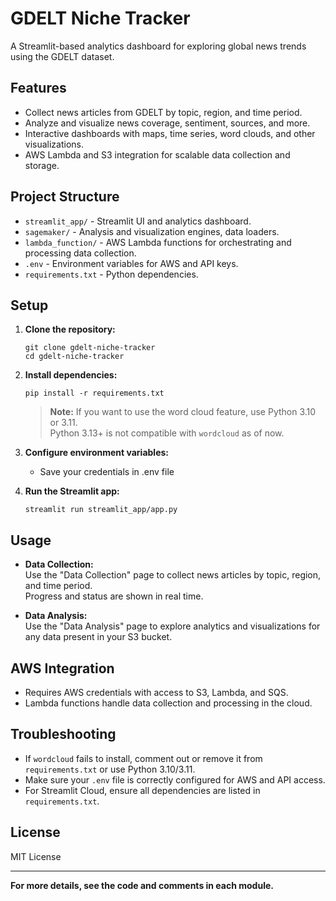 # GDELT Niche Tracker

A Streamlit-based analytics dashboard for exploring global news trends using the GDELT dataset.

## Features

- Collect news articles from GDELT by topic, region, and time period.
- Analyze and visualize news coverage, sentiment, sources, and more.
- Interactive dashboards with maps, time series, word clouds, and other visualizations.
- AWS Lambda and S3 integration for scalable data collection and storage.

## Project Structure

- `streamlit_app/` - Streamlit UI and analytics dashboard.
- `sagemaker/` - Analysis and visualization engines, data loaders.
- `lambda_function/` - AWS Lambda functions for orchestrating and processing data collection.
- `.env` - Environment variables for AWS and API keys.
- `requirements.txt` - Python dependencies.

## Setup

1. **Clone the repository:**
   ```
   git clone gdelt-niche-tracker
   cd gdelt-niche-tracker
   ```

2. **Install dependencies:**
   ```
   pip install -r requirements.txt
   ```

   > **Note:** If you want to use the word cloud feature, use Python 3.10 or 3.11.  
   > Python 3.13+ is not compatible with `wordcloud` as of now.

3. **Configure environment variables:**
   - Save your credentials in .env file 

4. **Run the Streamlit app:**
   ```
   streamlit run streamlit_app/app.py
   ```

## Usage

- **Data Collection:**  
  Use the "Data Collection" page to collect news articles by topic, region, and time period.  
  Progress and status are shown in real time.

- **Data Analysis:**  
  Use the "Data Analysis" page to explore analytics and visualizations for any data present in your S3 bucket.

## AWS Integration

- Requires AWS credentials with access to S3, Lambda, and SQS.
- Lambda functions handle data collection and processing in the cloud.

## Troubleshooting

- If `wordcloud` fails to install, comment out or remove it from `requirements.txt` or use Python 3.10/3.11.
- Make sure your `.env` file is correctly configured for AWS and API access.
- For Streamlit Cloud, ensure all dependencies are listed in `requirements.txt`.

## License

MIT License

---

**For more details, see the code and comments in each module.**
